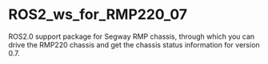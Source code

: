 # ROS2_ws_for_RMP220_07
ROS2.0 support package for Segway RMP chassis, through which you can drive the RMP220 chassis and get the chassis status information for version 0.7.

